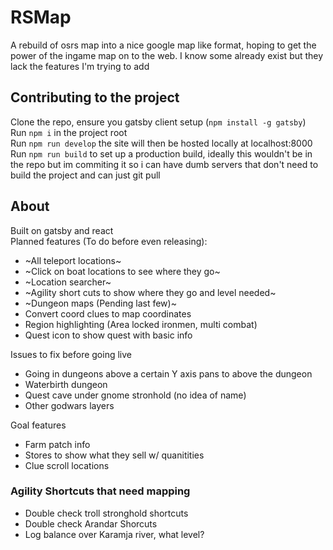 # RSMap
A rebuild of osrs map into a nice google map like format, hoping to get the power of the ingame map on to the web. I know some already exist but they lack the features I'm trying to add
## Contributing to the project
Clone the repo, ensure you gatsby client setup (`npm install -g gatsby`)  
Run `npm i` in the project root  
Run `npm run develop` the site will then be hosted locally at localhost:8000
Run `npm run build` to set up a production build, ideally this wouldn't be in the repo but im commiting it so i can have dumb servers that don't need to build the project and can just git pull

## About
Built on gatsby and react  
Planned features (To do before even releasing):
- ~All teleport locations~
- ~Click on boat locations to see where they go~
- ~Location searcher~
- ~Agility short cuts to show where they go and level needed~
- ~Dungeon maps (Pending last few)~
- Convert coord clues to map coordinates
- Region highlighting (Area locked ironmen, multi combat)
- Quest icon to show quest with basic info

Issues to fix before going live
- Going in dungeons above a certain Y axis pans to above the dungeon
- Waterbirth dungeon
- Quest cave under gnome stronhold (no idea of name)
- Other godwars layers

Goal features
- Farm patch info
- Stores to show what they sell w/ quanitities 
- Clue scroll locations

### Agility Shortcuts that need mapping
- Double check troll stronghold shortcuts
- Double check Arandar Shorcuts
- Log balance over Karamja river, what level?

